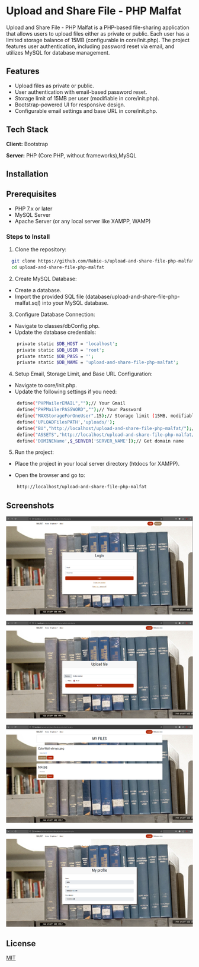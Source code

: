 
# Upload and Share File - PHP Malfat

Upload and Share File - PHP Malfat is a PHP-based file-sharing application that allows users to upload files either as private or public. Each user has a limited storage balance of 15MB (configurable in core/init.php). The project features user authentication, including password reset via email, and utilizes MySQL for database management.


## Features

- Upload files as private or public.
- User authentication with email-based password reset.
- Storage limit of 15MB per user (modifiable in core/init.php).
- Bootstrap-powered UI for responsive design.
- Configurable email settings and base URL in core/init.php.


## Tech Stack

**Client:** Bootstrap

**Server:** PHP (Core PHP, without frameworks),MySQL


## Installation

## Prerequisites
- PHP 7.x or later
- MySQL Server
- Apache Server (or any local server like XAMPP, WAMP)

### Steps to Install

1. Clone the repository:
```bash
  git clone https://github.com/Rabie-s/upload-and-share-file-php-malfat.git
  cd upload-and-share-file-php-malfat
```

2. Create MySQL Database:

- Create a database.
- Import the provided SQL file (database/upload-and-share-file-php-malfat.sql) into your MySQL database.

3. Configure Database Connection:

- Navigate to classes/dbConfig.php.
- Update the database credentials:
```bash
    private static $DB_HOST = 'localhost';
    private static $DB_USER = 'root';
    private static $DB_PASS = '';
    private static $DB_NAME = 'upload-and-share-file-php-malfat';
```

4. Setup Email, Storage Limit, and Base URL Configuration:

- Navigate to core/init.php.
- Update the following settings if you need:
```bash
    define("PHPMailerEMAIL","");// Your Gmail
    define("PHPMailerPASSWORD","");// Your Password
    define("MAXStorageForOneUser",15);// Storage limit (15MB, modifiable)
    define('UPLOADFilesPATH','uploads/'); 
    define("BU","http://localhost/upload-and-share-file-php-malfat/");// Base URL 
    define("ASSETS","http://localhost/upload-and-share-file-php-malfat/assets/");// Website assets 
    define('DOMINEName',$_SERVER['SERVER_NAME']);// Get domain name

```

5. Run the project:
- Place the project in your local server directory (htdocs for XAMPP).

- Open the browser and go to:
```bash
    http://localhost/upload-and-share-file-php-malfat
```



## Screenshots

![App Screenshot](https://github.com/Rabie-s/upload-and-share-file-php-malfat/blob/main/screenshots/1.png?raw=true)

![App Screenshot](https://github.com/Rabie-s/upload-and-share-file-php-malfat/blob/main/screenshots/2.png?raw=true)

![App Screenshot](https://github.com/Rabie-s/upload-and-share-file-php-malfat/blob/main/screenshots/3.png?raw=true)

![App Screenshot](https://github.com/Rabie-s/upload-and-share-file-php-malfat/blob/main/screenshots/4.png?raw=true)


## License

[MIT](https://choosealicense.com/licenses/mit/)
